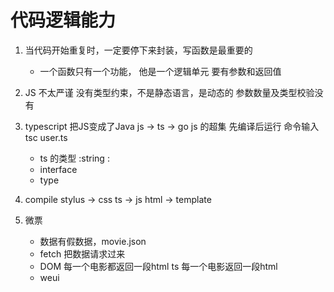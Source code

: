 # 代码逻辑能力

1. 当代码开始重复时，一定要停下来封装，写函数是最重要的
    - 一个函数只有一个功能，
        他是一个逻辑单元
        要有参数和返回值

2. JS 不太严谨
    没有类型约束，不是静态语言，是动态的
    参数数量及类型校验没有

3. typescript
    把JS变成了Java
    js -> ts -> go
    js 的超集
    先编译后运行
    命令输入  tsc user.ts
    - ts 的类型 :string :
    - interface
    - type

4. compile
    stylus -> css
    ts -> js
    html -> template

5. 微票
    - 数据有假数据，movie.json
    - fetch 把数据请求过来
    - DOM 每一个电影都返回一段html
        ts 每一个电影返回一段html
    - weui 